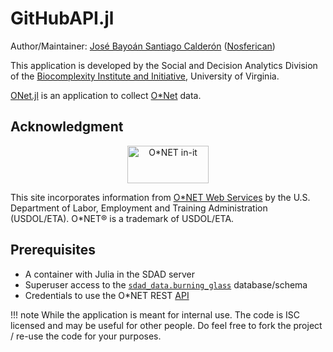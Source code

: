 # GitHubAPI.jl

Author/Maintainer: [José Bayoán Santiago Calderón](https://jbsc.netlify.com) ([Nosferican](https://github.com/Nosferican))

This application is developed by the Social and Decision Analytics Division of the [Biocomplexity Institute and Initiative](https://biocomplexity.virginia.edu/), University of Virginia.

[ONet.jl](https://github.com/uva-bi-sdad/ONet.jl) is an application to collect [O*Net](https://www.onetcenter.org/) data.

## Acknowledgment

<p style="text-align: center"><a href="https://services.onetcenter.org/" title="This site incorporates information from O*NET Web Services. Click to learn more."><img src="https://www.onetcenter.org/image/link/onet-in-it.svg" style="width: 130px; height: 60px; border: none" alt="O*NET in-it"></a></p>
<p>This site incorporates information from <a href="https://services.onetcenter.org/">O*NET Web Services</a> by the U.S. Department of Labor, Employment and Training Administration (USDOL/ETA). O*NET&reg; is a trademark of USDOL/ETA.</p>

## Prerequisites

- A container with Julia in the SDAD server
- Superuser access to the [`sdad_data.burning_glass`](http://sdad.policy-analytics.net:8080/?pgsql=postgis_2&db=sdad_data&ns=onet&select=_metadata) database/schema
- Credentials to use the O*NET REST [API](https://services.onetcenter.org/developer/)

!!! note
    While the application is meant for internal use. The code is ISC licensed and may be useful for other people. Do feel free to fork the project / re-use the code for your purposes.
